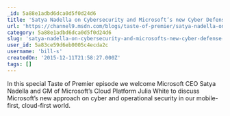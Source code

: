```yaml
---
_id: 5a88e1adbd6dca0d5f0d24d6
title: 'Satya Nadella on Cybersecurity and Microsoft’s new Cyber Defense Operations Center'
url: 'https://channel9.msdn.com/blogs/taste-of-premier/satya-nadella-on-cybersecurity'
category: 5a88e1adbd6dca0d5f0d24d6
slug: 'satya-nadella-on-cybersecurity-and-microsofts-new-cyber-defense-operations-center'
user_id: 5a83ce59d6eb0005c4ecda2c
username: 'bill-s'
createdOn: '2015-12-11T21:58:27.000Z'
tags: []
---
```


In this special Taste of Premier episode we welcome Microsoft CEO Satya Nadella and GM of Microsoft’s Cloud Platform Julia White to discuss Microsoft’s new approach on cyber and operational security in our mobile-first, cloud-first world.
